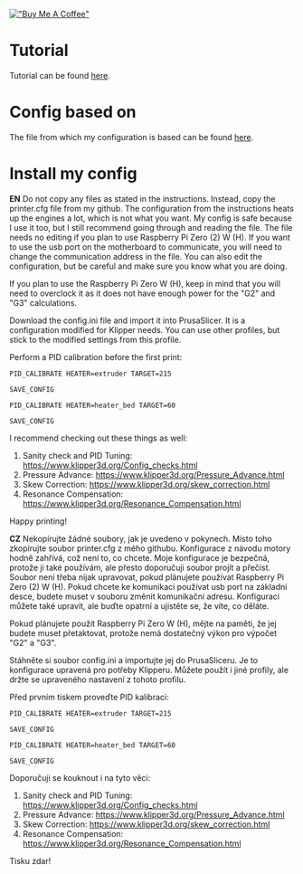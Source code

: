 [!["Buy Me A Coffee"](https://www.buymeacoffee.com/assets/img/custom_images/orange_img.png)](https://www.buymeacoffee.com/cqeta1564)
# Tutorial
Tutorial can be found [here](https://github.com/Fail-Fast-V0/klipper-prusa-mk3s).
# Config based on
The file from which my configuration is based can be found [here](https://github.com/tillin9/klipper/blob/patch-2/config/printer-prusa-mk3s-2021.cfg).
# Install my config
**EN** Do not copy any files as stated in the instructions. Instead, copy the printer.cfg file from my github. The configuration from the instructions heats up the engines a lot, which is not what you want. My config is safe because I use it too, but I still recommend going through and reading the file. The file needs no editing if you plan to use Raspberry Pi Zero (2) W (H). If you want to use the usb port on the motherboard to communicate, you will need to change the communication address in the file. You can also edit the configuration, but be careful and make sure you know what you are doing. 

If you plan to use the Raspberry Pi Zero W (H), keep in mind that you will need to overclock it as it does not have enough power for the "G2" and "G3" calculations.

Download the config.ini file and import it into PrusaSlicer. It is a configuration modified for Klipper needs. You can use other profiles, but stick to the modified settings from this profile.

Perform a PID calibration before the first print:

```
PID_CALIBRATE HEATER=extruder TARGET=215

SAVE_CONFIG

PID_CALIBRATE HEATER=heater_bed TARGET=60

SAVE_CONFIG
```

I recommend checking out these things as well:
  1) Sanity check and PID Tuning: https://www.klipper3d.org/Config_checks.html
  2) Pressure Advance: https://www.klipper3d.org/Pressure_Advance.html
  3) Skew Correction: https://www.klipper3d.org/skew_correction.html
  4) Resonance Compensation: https://www.klipper3d.org/Resonance_Compensation.html

Happy printing!


**CZ** Nekopírujte žádné soubory, jak je uvedeno v pokynech. Místo toho zkopírujte soubor printer.cfg z mého githubu. Konfigurace z návodu motory hodně zahřívá, což není to, co chcete. Moje konfigurace je bezpečná, protože ji také používám, ale přesto doporučuji soubor projít a přečíst. Soubor není třeba nijak upravovat, pokud plánujete používat Raspberry Pi Zero (2) W (H). Pokud chcete ke komunikaci používat usb port na základní desce, budete muset v souboru změnit komunikační adresu. Konfiguraci můžete také upravit, ale buďte opatrní a ujistěte se, že víte, co děláte. 

Pokud plánujete použít Raspberry Pi Zero W (H), mějte na paměti, že jej budete muset přetaktovat, protože nemá dostatečný výkon pro výpočet "G2" a "G3".

Stáhněte si soubor config.ini a importujte jej do PrusaSliceru. Je to konfigurace upravená pro potřeby Klipperu. Můžete použít i jiné profily, ale držte se upraveného nastavení z tohoto profilu.

Před prvním tiskem proveďte PID kalibraci:

```
PID_CALIBRATE HEATER=extruder TARGET=215

SAVE_CONFIG

PID_CALIBRATE HEATER=heater_bed TARGET=60

SAVE_CONFIG
```

Doporučuji se kouknout i na tyto věci:
  1) Sanity check and PID Tuning: https://www.klipper3d.org/Config_checks.html
  2) Pressure Advance: https://www.klipper3d.org/Pressure_Advance.html
  3) Skew Correction: https://www.klipper3d.org/skew_correction.html
  4) Resonance Compensation: https://www.klipper3d.org/Resonance_Compensation.html

Tisku zdar!
